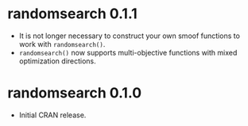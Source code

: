 # randomsearch 0.1.1

* It is not longer necessary to construct your own smoof functions to work with `randomsearch()`.
* `randomsearch()` now supports multi-objective functions with mixed optimization directions.

# randomsearch 0.1.0

* Initial CRAN release.